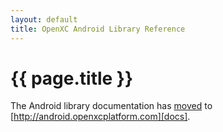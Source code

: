 ```yaml
---
layout: default
title: OpenXC Android Library Reference
---
```


<div class="page-header">
    <h1>{{ page.title }}</h1>
</div>

The Android library documentation has [moved][docs] to
[http://android.openxcplatform.com][docs].

[docs]: http://android.openxcplatform.com

